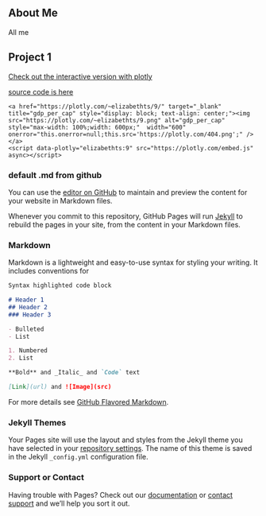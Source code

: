 ## About Me
All me

## Project 1

[Check out the interactive version with plotly](https://nbviewer.jupyter.org/github/samuel-lwl/samuel-lwl.github.io/blob/master/analysis.ipynb)

[source code is here](https://github.com/samuel-lwl/samuel-lwl.github.io)
<div>
    
    <a href="https://plotly.com/~elizabethts/9/" target="_blank" title="gdp_per_cap" style="display: block; text-align: center;"><img src="https://plotly.com/~elizabethts/9.png" alt="gdp_per_cap" style="max-width: 100%;width: 600px;"  width="600" onerror="this.onerror=null;this.src='https://plotly.com/404.png';" /></a>
    <script data-plotly="elizabethts:9" src="https://plotly.com/embed.js" async></script>
    
</div>

### default .md from github
You can use the [editor on GitHub](https://github.com/samuel-lwl/samuel-lwl.github.io/edit/master/README.md) to maintain and preview the content for your website in Markdown files.

Whenever you commit to this repository, GitHub Pages will run [Jekyll](https://jekyllrb.com/) to rebuild the pages in your site, from the content in your Markdown files.



### Markdown

Markdown is a lightweight and easy-to-use syntax for styling your writing. It includes conventions for

```markdown
Syntax highlighted code block

# Header 1
## Header 2
### Header 3

- Bulleted
- List

1. Numbered
2. List

**Bold** and _Italic_ and `Code` text

[Link](url) and ![Image](src)
```

For more details see [GitHub Flavored Markdown](https://guides.github.com/features/mastering-markdown/).

### Jekyll Themes

Your Pages site will use the layout and styles from the Jekyll theme you have selected in your [repository settings](https://github.com/samuel-lwl/samuel-lwl.github.io/settings/pages). The name of this theme is saved in the Jekyll `_config.yml` configuration file.

### Support or Contact

Having trouble with Pages? Check out our [documentation](https://docs.github.com/categories/github-pages-basics/) or [contact support](https://support.github.com/contact) and we’ll help you sort it out.



